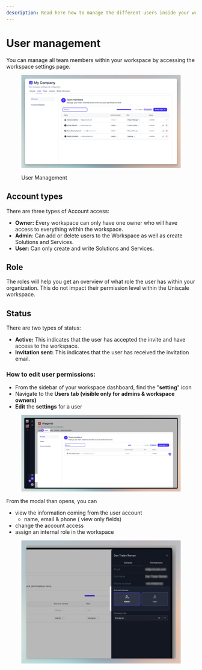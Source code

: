 ```yaml
---
description: Read here how to manage the different users inside your workspace
---
```


# User management

You can manage all team members within your workspace by accessing the workspace settings page.&#x20;

<figure><img src="../../../.gitbook/assets/CleanShot 2024-04-05 at 08.39.10@2x.png" alt=""><figcaption><p>User Management</p></figcaption></figure>

## Account types

There are three types of Account access:

* **Owner:** Every workspace can only have one owner who will have access to everything within the workspace.
* **Admin**: Can add or delete users to the Workspace as well as create Solutions and Services.
* **User:** Can only create and write Solutions and Services.

## Role

The roles will help you get an overview of what role the user has within your organization. This do not impact their permission level within the Uniscale workspace.

## Status

There are two types of status:

* **Active:** This indicates that the user has accepted the invite and have access to the workspace.
* **Invitation sent:** This indicates that the user has received the invitation email.



### How to edit user permissions: &#x20;

* From the sidebar of your workspace dashboard, find the "**setting**" icon
* Navigate to the **Users tab (**visible only for admins & workspace owners**)**
* **Edit** the **settings** for a user

<figure><img src="../../../.gitbook/assets/CleanShot 2024-04-22 at 11.26.19 (2).png" alt=""><figcaption></figcaption></figure>

From the modal than opens, you can&#x20;

* view the information coming from the user account
  * name, email & phone ( view only fields)
* change the account access
* assign an internal role in the workspace

<figure><img src="../../../.gitbook/assets/CleanShot 2024-04-22 at 11.44.38.png" alt=""><figcaption></figcaption></figure>




